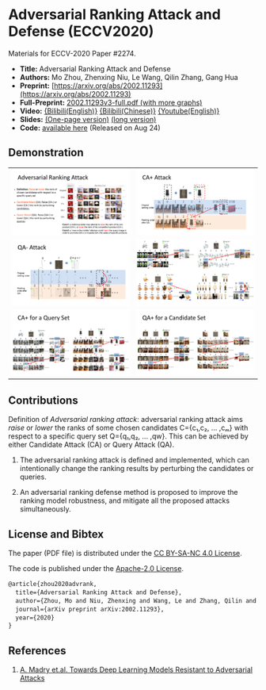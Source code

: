 Adversarial Ranking Attack and Defense (ECCV2020)
===

Materials for ECCV-2020 Paper #2274.

* **Title:** Adversarial Ranking Attack and Defense
* **Authors:** Mo Zhou, Zhenxing Niu, Le Wang, Qilin Zhang, Gang Hua
* **Preprint:** [https://arxiv.org/abs/2002.11293](https://arxiv.org/abs/2002.11293)
* **Full-Preprint:** [2002.11293v3-full.pdf (with more graphs)](assets/2002.11293v3-full.pdf)
* **Video:** [{Bilibili(English)}](https://www.bilibili.com/video/BV1ih411Z7Rn/) [{Bilibili(Chinese)}](https://www.bilibili.com/video/BV1fZ4y1T7oC/) [{Youtube(English)}](https://www.youtube.com/watch?v=vlxfQ-Ip1lQ)
* **Slides:** [(One-page version)](assets/eccv20-short.pdf) [(long version)](assets/eccv20-long.pdf)
* **Code:** [available here](https://github.com/cdluminate/advrank/tree/master/Code) (Released on Aug 24)

## Demonstration

<table>
  <tr>
    <td>
      <img src="assets/s1.png"/>
    </td>
    <td>
      <img src="assets/s3.png"/>
    </td>
  </tr>
  <tr>
    <td>
      <img src="assets/s4.png"/>
    </td>
    <td>
      <img src="assets/s5.png"/>
    </td>
  </tr>
  <tr>
    <td>
      <img src="assets/s6.png"/>
    </td>
    <td>
      <img src="assets/s7.png"/>
    </td>
  </tr>
</table>

## Contributions

Definition of *Adversarial ranking attack*: adversarial ranking attack aims
*raise* or *lower* the ranks of some chosen candidates C={c₁,c₂, ... ,cₘ} with
respect to a specific query set Q={q₁,q₂, ... ,qw}.  This can be achieved by
either Candidate Attack (CA) or Query Attack (QA).

1. The adversarial ranking attack is defined and implemented, which can
intentionally change the ranking results by perturbing the candidates
or queries.

2. An adversarial ranking defense method is proposed to improve the
ranking model robustness, and mitigate all the proposed attacks
simultaneously.

## License and Bibtex

The paper (PDF file) is distributed under the [CC BY-SA-NC 4.0 License](https://creativecommons.org/licenses/by-nc-sa/4.0/).

The code is published under the [Apache-2.0 License](https://www.apache.org/licenses/LICENSE-2.0).

```latex
@article{zhou2020advrank,
  title={Adversarial Ranking Attack and Defense},
  author={Zhou, Mo and Niu, Zhenxing and Wang, Le and Zhang, Qilin and Hua, Gang},
  journal={arXiv preprint arXiv:2002.11293},
  year={2020}
}
```

## References

1. [A. Madry et.al. Towards Deep Learning Models Resistant to Adversarial Attacks](https://arxiv.org/abs/1706.06083)
